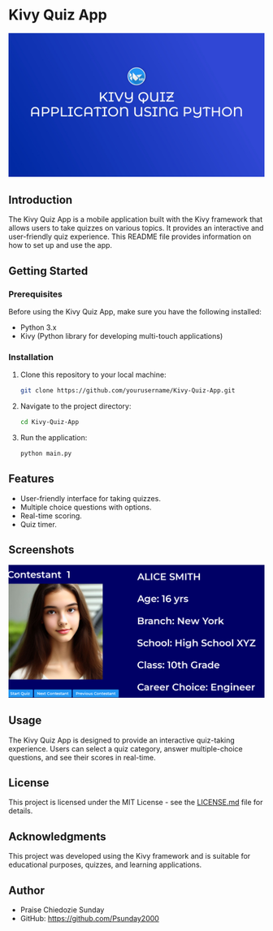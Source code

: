 # Kivy Quiz App

![Image](images\Background.jpg)

## Introduction

The Kivy Quiz App is a mobile application built with the Kivy framework that allows users to take quizzes on various topics. It provides an interactive and user-friendly quiz experience. This README file provides information on how to set up and use the app.

## Getting Started

### Prerequisites

Before using the Kivy Quiz App, make sure you have the following installed:

- Python 3.x
- Kivy (Python library for developing multi-touch applications)

### Installation

1. Clone this repository to your local machine:

   ```bash
   git clone https://github.com/yourusername/Kivy-Quiz-App.git
   ```

2. Navigate to the project directory:

   ```bash
   cd Kivy-Quiz-App
   ```

3. Run the application:

   ```bash
   python main.py
   ```

## Features

- User-friendly interface for taking quizzes.
- Multiple choice questions with options.
- Real-time scoring.
- Quiz timer.

## Screenshots

![Image](images\contestants.png)

## Usage

The Kivy Quiz App is designed to provide an interactive quiz-taking experience. Users can select a quiz category, answer multiple-choice questions, and see their scores in real-time.

## License

This project is licensed under the MIT License - see the [LICENSE.md](LICENSE.md) file for details.

## Acknowledgments

This project was developed using the Kivy framework and is suitable for educational purposes, quizzes, and learning applications.

## Author

- Praise Chiedozie Sunday
- GitHub: https://github.com/Psunday2000
